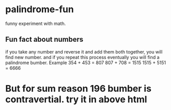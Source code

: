 # palindrome-fun
funny experiment with math.

## Fun fact about numbers
if you take any number and reverse it and add them both together, you will find new number.
and if you repeat this process eventually you will find a palindrome bumber.
Example
354 + 453 = 807
807 + 708 = 1515
1515 + 5151 = 6666

# But for sum reason 196 bumber is contravertial. try it in above html
